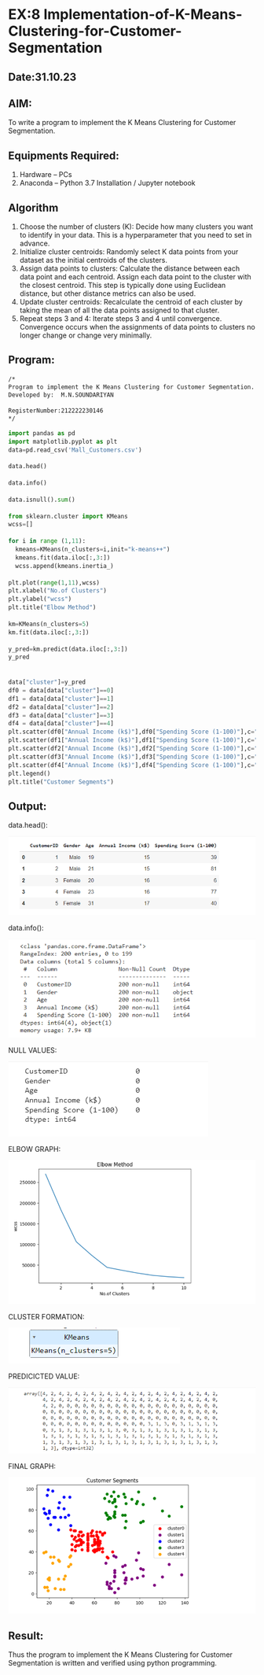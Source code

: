 # EX:8 Implementation-of-K-Means-Clustering-for-Customer-Segmentation

## Date:31.10.23

## AIM:
To write a program to implement the K Means Clustering for Customer Segmentation.

## Equipments Required:
1. Hardware – PCs
2. Anaconda – Python 3.7 Installation / Jupyter notebook

## Algorithm

1. Choose the number of clusters (K): Decide how many clusters you want to identify in your data. This is a hyperparameter that you need to set in advance.
2. Initialize cluster centroids: Randomly select K data points from your dataset as the initial centroids of the clusters.
3. Assign data points to clusters: Calculate the distance between each data point and each centroid. Assign each data point to the cluster with the closest centroid. This step is typically done using Euclidean distance, but other distance metrics can also be used.
4. Update cluster centroids: Recalculate the centroid of each cluster by taking the mean of all the data points assigned to that cluster.
5. Repeat steps 3 and 4: Iterate steps 3 and 4 until convergence. Convergence occurs when the assignments of data points to clusters no longer change or change very minimally.

## Program:
```
/*
Program to implement the K Means Clustering for Customer Segmentation.
Developed by:  M.N.SOUNDARIYAN

RegisterNumber:212222230146  
*/
```
```python
import pandas as pd
import matplotlib.pyplot as plt
data=pd.read_csv('Mall_Customers.csv')

data.head()

data.info()

data.isnull().sum()

from sklearn.cluster import KMeans
wcss=[]

for i in range (1,11):
  kmeans=KMeans(n_clusters=i,init="k-means++")
  kmeans.fit(data.iloc[:,3:])
  wcss.append(kmeans.inertia_)

plt.plot(range(1,11),wcss)
plt.xlabel("No.of Clusters")
plt.ylabel("wcss")
plt.title("Elbow Method")

km=KMeans(n_clusters=5)
km.fit(data.iloc[:,3:])

y_pred=km.predict(data.iloc[:,3:])
y_pred


data["cluster"]=y_pred
df0 = data[data["cluster"]==0]
df1 = data[data["cluster"]==1]
df2 = data[data["cluster"]==2]
df3 = data[data["cluster"]==3]
df4 = data[data["cluster"]==4]
plt.scatter(df0["Annual Income (k$)"],df0["Spending Score (1-100)"],c="red",label="cluster0")
plt.scatter(df1["Annual Income (k$)"],df1["Spending Score (1-100)"],c="purple",label="cluster1")
plt.scatter(df2["Annual Income (k$)"],df2["Spending Score (1-100)"],c="blue",label="cluster2")
plt.scatter(df3["Annual Income (k$)"],df3["Spending Score (1-100)"],c="green",label="cluster3")
plt.scatter(df4["Annual Income (k$)"],df4["Spending Score (1-100)"],c="orange",label="cluster4")
plt.legend()
plt.title("Customer Segments")
```


## Output:

data.head():

![MODEL](https://github.com/soundariyan18/Implementation-of-K-Means-Clustering-for-Customer-Segmentation/blob/main/Screenshot%202023-10-14%20165733.png)

data.info():

![MODEL](https://github.com/soundariyan18/Implementation-of-K-Means-Clustering-for-Customer-Segmentation/blob/main/Screenshot%202023-10-29%20134802.png)

NULL VALUES:

![MODEL](https://github.com/soundariyan18/Implementation-of-K-Means-Clustering-for-Customer-Segmentation/blob/main/Screenshot%202023-10-29%20134821.png)

ELBOW GRAPH:

![MODEL](https://github.com/soundariyan18/Implementation-of-K-Means-Clustering-for-Customer-Segmentation/blob/main/Screenshot%202023-10-29%20134852.png)

CLUSTER FORMATION:

![MODEL](https://github.com/soundariyan18/Implementation-of-K-Means-Clustering-for-Customer-Segmentation/blob/main/Screenshot%202023-10-29%20134926.png)

PREDICICTED VALUE:

![MODEL](https://github.com/soundariyan18/Implementation-of-K-Means-Clustering-for-Customer-Segmentation/blob/main/Screenshot%202023-10-29%20134941.png)

FINAL GRAPH:

![MODEL](https://github.com/soundariyan18/Implementation-of-K-Means-Clustering-for-Customer-Segmentation/blob/main/Screenshot%202023-10-29%20134958.png)


## Result:
Thus the program to implement the K Means Clustering for Customer Segmentation is written and verified using python programming.

